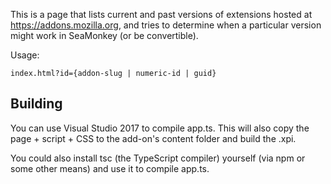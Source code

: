 This is a page that lists current and past versions of extensions hosted at
https://addons.mozilla.org, and tries to determine when a particular version
might work in SeaMonkey (or be convertible).

Usage:

    index.html?id={addon-slug | numeric-id | guid}

Building
--------

You can use Visual Studio 2017 to compile app.ts. This will also copy the
page + script + CSS to the add-on's content folder and build the .xpi.

You could also install tsc (the TypeScript compiler) yourself (via npm or some
other means) and use it to compile app.ts.

